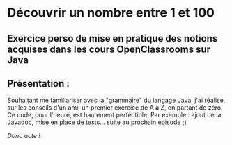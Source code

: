 # Découvrir un nombre entre 1 et 100
Exercice perso de mise en pratique des notions acquises dans les cours OpenClassrooms sur Java
-----------------
## Présentation :
Souhaitant me familiariser avec la "grammaire" du langage Java, j'ai réalisé, sur les conseils d'un ami, un premier exercice de A à Z, en partant de zéro. Ce code, pour l'heure, est hautement perfectible. Par exemple : ajout de la Javadoc, mise en place de tests... suite au prochain épisode ;)

*Donc acte !*
